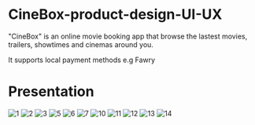 # CineBox-product-design-UI-UX
"CineBox" is an online movie booking app that browse the lastest movies, trailers, showtimes and cinemas around you.

It supports local payment methods e.g Fawry

# Presentation

![1](https://user-images.githubusercontent.com/66208099/166924122-e2ad1d74-7071-4344-968e-13a2e3a1f733.png)
![2](https://user-images.githubusercontent.com/66208099/166924141-3811dbe7-a3c8-468c-b20e-ff7a5786f683.png)
![3](https://user-images.githubusercontent.com/66208099/166924145-ab6caced-a263-4975-ace0-764988827f2f.png)
![5](https://user-images.githubusercontent.com/66208099/166924154-991b3d8f-14a6-4f7a-a350-5329eef7ea92.png)
![6](https://user-images.githubusercontent.com/66208099/166924159-09bf83ab-9f3f-40f0-a572-fdf660aac96d.png)
![7](https://user-images.githubusercontent.com/66208099/166924168-7c2f07b3-29e8-4ace-89b7-889536d317b9.png)
![10](https://user-images.githubusercontent.com/66208099/166925117-7e95c7df-b229-45f4-8838-b3b8477aee5a.png)
![11](https://user-images.githubusercontent.com/66208099/166925130-2881a4a7-bca2-4778-b6ae-7556f4436362.png)
![12](https://user-images.githubusercontent.com/66208099/166925134-7be1f818-74e6-442a-9620-74af53e3d64b.png)
![13](https://user-images.githubusercontent.com/66208099/166925143-314490a1-e9b7-4352-b7d0-929f260c9594.png)
![14](https://user-images.githubusercontent.com/66208099/166925145-d5f8dd5f-ba04-47f3-b35b-0debcf3f0c83.png)
